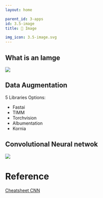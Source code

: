 ```yaml
---
layout: home

parent_id: 3-apps
id: 3.5-image
title: 👀 Image

img_icon: 3.5-image.svg
---
```



## What is an Iamge
![](../img/theory.png)
<br>

## Data Augmentation

5 Libraries Options:

- Fastai
- TIMM
- Torchvision
- Albumentation
- Kornia


## Convolutional Neural netwok
![](../img/cnn.jpg)
<br>



# Reference

[Cheatsheet CNN](https://stanford.edu/~shervine/teaching/cs-230/cheatsheet-convolutional-neural-networks)
